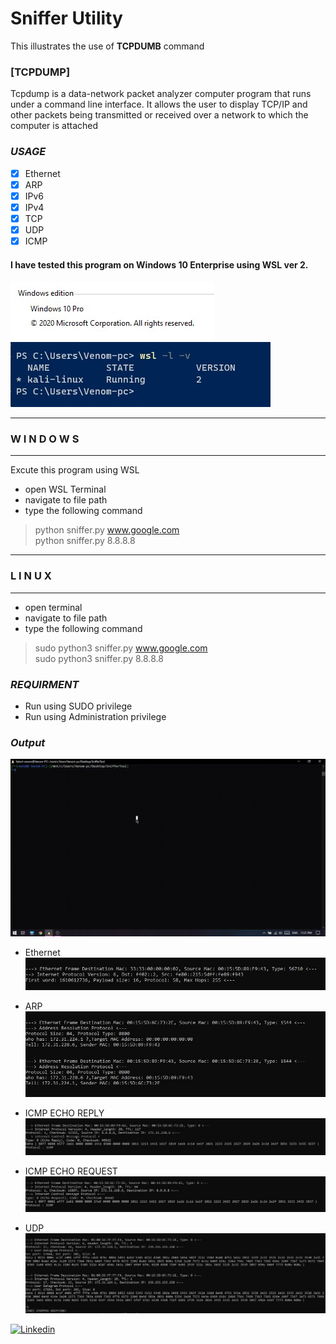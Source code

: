 # Sniffer Utility
   This illustrates the use of **TCPDUMB** command

### [TCPDUMP]
  Tcpdump is a data-network packet analyzer computer program that runs under a command line interface. It allows the user to display TCP/IP and other packets being transmitted or received over a network to which the computer is attached
  
  
### _USAGE_
- [x] Ethernet
- [x] ARP
- [x] IPv6
- [x] IPv4
- [x] TCP
- [x] UDP
- [x] ICMP
  
#### I have tested this program on Windows 10 Enterprise using WSL ver 2.

![WinVer](./Screenshots/win.jpg) ![WinVer](./Screenshots/wsl.jpg)

-----------------------------------
###       W I N D O W S
-----------------------------------
Excute this program using WSL
- open WSL Terminal
- navigate to  file path
- type the following command
>python sniffer.py www.google.com  <br/>
>python sniffer.py 8.8.8.8  <br/>
-----------------------------------
###         L I N U X
-----------------------------------
- open terminal
- navigate to file path
- type the following command
>sudo python3 sniffer.py www.google.com  <br/>
>sudo python3 sniffer.py 8.8.8.8  <br/>

### _REQUIRMENT_
- Run using SUDO privilege
- Run using Administration privilege

### _Output_

![](/Screenshots/output.gif)


- Ethernet
    ![WinVer](./Screenshots/ethernet.jpg)

- ARP
    ![WinVer](./Screenshots/arp.jpg)

- ICMP ECHO REPLY
    ![WinVer](./Screenshots/icmpreply.jpg)
    
- ICMP ECHO REQUEST
    ![WinVer](./Screenshots/icmprequest.jpg)
    
- UDP
    ![WinVer](./Screenshots/udp.jpg)



[![Linkedin](https://img.shields.io/badge/LinkedIn-0077B5?style=for-the-badge&logo=linkedin&logoColor=white)](https://www.linkedin.com/in/jadhusan24/) 
